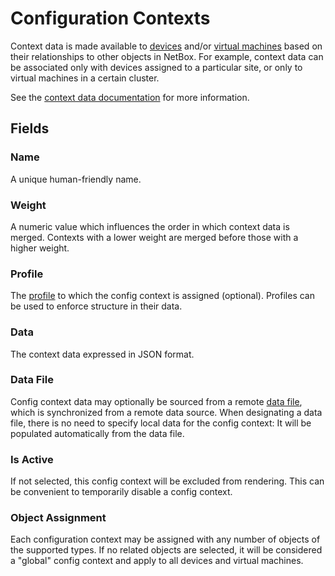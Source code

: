 # Configuration Contexts

Context data is made available to [devices](../dcim/device.md) and/or [virtual machines](../virtualization/virtualmachine.md) based on their relationships to other objects in NetBox. For example, context data can be associated only with devices assigned to a particular site, or only to virtual machines in a certain cluster.

See the [context data documentation](../../features/context-data.md) for more information.

## Fields

### Name

A unique human-friendly name.

### Weight

A numeric value which influences the order in which context data is merged. Contexts with a lower weight are merged before those with a higher weight.

### Profile

The [profile](./configcontextprofile.md) to which the config context is assigned (optional). Profiles can be used to enforce structure in their data.

### Data

The context data expressed in JSON format.

### Data File

Config context data may optionally be sourced from a remote [data file](../core/datafile.md), which is synchronized from a remote data source. When designating a data file, there is no need to specify local data for the config context: It will be populated automatically from the data file.

### Is Active

If not selected, this config context will be excluded from rendering. This can be convenient to temporarily disable a config context.

### Object Assignment

Each configuration context may be assigned with any number of objects of the supported types. If no related objects are selected, it will be considered a "global" config context and apply to all devices and virtual machines.
